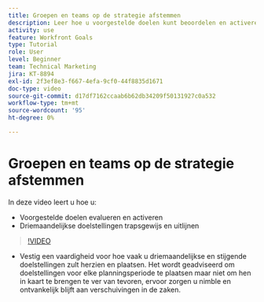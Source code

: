 ```yaml
---
title: Groepen en teams op de strategie afstemmen
description: Leer hoe u voorgestelde doelen kunt beoordelen en activeren, en driemaandelijkse doelen kunt trapsgewijs en uitlijnen met [!DNL   Doelen].
activity: use
feature: Workfront Goals
type: Tutorial
role: User
level: Beginner
team: Technical Marketing
jira: KT-8894
exl-id: 2f3ef8e3-f667-4efa-9cf0-44f8835d1671
doc-type: video
source-git-commit: d17df7162ccaab6b62db34209f50131927c0a532
workflow-type: tm+mt
source-wordcount: '95'
ht-degree: 0%

---
```


# Groepen en teams op de strategie afstemmen

In deze video leert u hoe u:

* Voorgestelde doelen evalueren en activeren
* Driemaandelijkse doelstellingen trapsgewijs en uitlijnen

>[!VIDEO](https://video.tv.adobe.com/v/335188/?quality=12&learn=on&enablevpops)

<!--
Pro-tips graphic
-->

* Vestig een vaardigheid voor hoe vaak u driemaandelijkse en stijgende doelstellingen zult herzien en plaatsen. Het wordt geadviseerd om doelstellingen voor elke planningsperiode te plaatsen maar niet om hen in kaart te brengen te ver van tevoren, ervoor zorgen u nimble en ontvankelijk blijft aan verschuivingen in de zaken.
